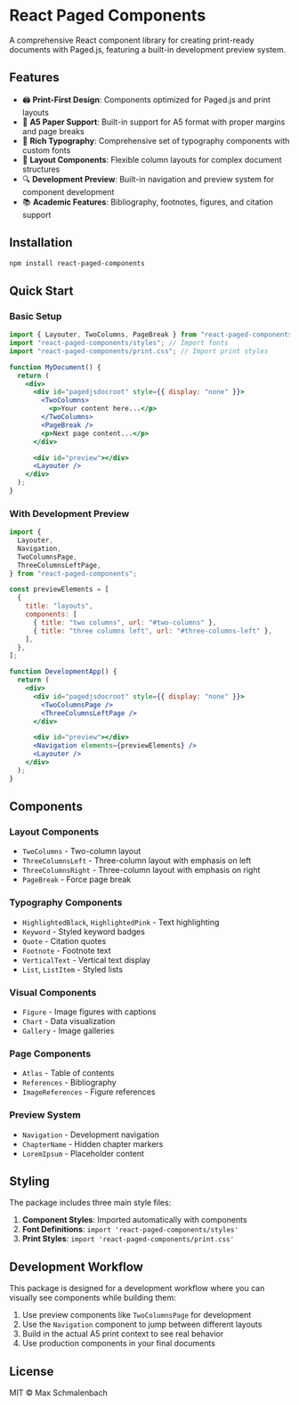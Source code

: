 # React Paged Components

A comprehensive React component library for creating print-ready documents with Paged.js, featuring a built-in development preview system.

## Features

- 🖨️ **Print-First Design**: Components optimized for Paged.js and print layouts
- 📄 **A5 Paper Support**: Built-in support for A5 format with proper margins and page breaks
- 🎨 **Rich Typography**: Comprehensive set of typography components with custom fonts
- 📐 **Layout Components**: Flexible column layouts for complex document structures
- 🔍 **Development Preview**: Built-in navigation and preview system for component development
- 📚 **Academic Features**: Bibliography, footnotes, figures, and citation support

## Installation

```bash
npm install react-paged-components
```

## Quick Start

### Basic Setup

```jsx
import { Layouter, TwoColumns, PageBreak } from "react-paged-components";
import "react-paged-components/styles"; // Import fonts
import "react-paged-components/print.css"; // Import print styles

function MyDocument() {
  return (
    <div>
      <div id="pagedjsdocroot" style={{ display: "none" }}>
        <TwoColumns>
          <p>Your content here...</p>
        </TwoColumns>
        <PageBreak />
        <p>Next page content...</p>
      </div>

      <div id="preview"></div>
      <Layouter />
    </div>
  );
}
```

### With Development Preview

```jsx
import {
  Layouter,
  Navigation,
  TwoColumnsPage,
  ThreeColumnsLeftPage,
} from "react-paged-components";

const previewElements = [
  {
    title: "layouts",
    components: [
      { title: "two columns", url: "#two-columns" },
      { title: "three columns left", url: "#three-columns-left" },
    ],
  },
];

function DevelopmentApp() {
  return (
    <div>
      <div id="pagedjsdocroot" style={{ display: "none" }}>
        <TwoColumnsPage />
        <ThreeColumnsLeftPage />
      </div>

      <div id="preview"></div>
      <Navigation elements={previewElements} />
      <Layouter />
    </div>
  );
}
```

## Components

### Layout Components

- `TwoColumns` - Two-column layout
- `ThreeColumnsLeft` - Three-column layout with emphasis on left
- `ThreeColumnsRight` - Three-column layout with emphasis on right
- `PageBreak` - Force page break

### Typography Components

- `HighlightedBlack`, `HighlightedPink` - Text highlighting
- `Keyword` - Styled keyword badges
- `Quote` - Citation quotes
- `Footnote` - Footnote text
- `VerticalText` - Vertical text display
- `List`, `ListItem` - Styled lists

### Visual Components

- `Figure` - Image figures with captions
- `Chart` - Data visualization
- `Gallery` - Image galleries

### Page Components

- `Atlas` - Table of contents
- `References` - Bibliography
- `ImageReferences` - Figure references

### Preview System

- `Navigation` - Development navigation
- `ChapterName` - Hidden chapter markers
- `LoremIpsum` - Placeholder content

## Styling

The package includes three main style files:

1. **Component Styles**: Imported automatically with components
2. **Font Definitions**: `import 'react-paged-components/styles'`
3. **Print Styles**: `import 'react-paged-components/print.css'`

## Development Workflow

This package is designed for a development workflow where you can visually see components while building them:

1. Use preview components like `TwoColumnsPage` for development
2. Use the `Navigation` component to jump between different layouts
3. Build in the actual A5 print context to see real behavior
4. Use production components in your final documents

## License

MIT © Max Schmalenbach
